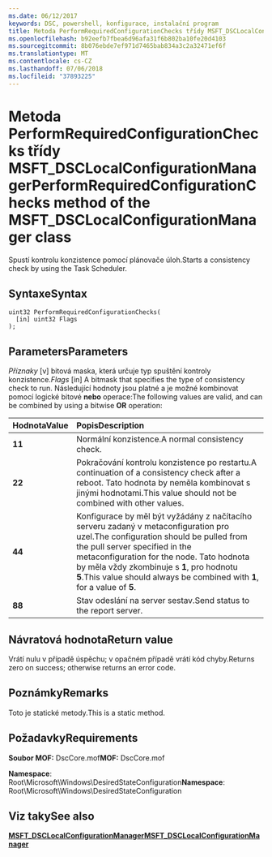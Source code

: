 ```yaml
---
ms.date: 06/12/2017
keywords: DSC, powershell, konfigurace, instalační program
title: Metoda PerformRequiredConfigurationChecks třídy MSFT_DSCLocalConfigurationManager
ms.openlocfilehash: b92eefb7fbea6d96afa31f6b802ba10fe20d4103
ms.sourcegitcommit: 8b076ebde7ef971d7465bab834a3c2a32471ef6f
ms.translationtype: MT
ms.contentlocale: cs-CZ
ms.lasthandoff: 07/06/2018
ms.locfileid: "37893225"
---
```

# <a name="performrequiredconfigurationchecks-method-of-the-msftdsclocalconfigurationmanager-class"></a><span data-ttu-id="d494b-103">Metoda PerformRequiredConfigurationChecks třídy MSFT_DSCLocalConfigurationManager</span><span class="sxs-lookup"><span data-stu-id="d494b-103">PerformRequiredConfigurationChecks method of the MSFT_DSCLocalConfigurationManager class</span></span>

<span data-ttu-id="d494b-104">Spustí kontrolu konzistence pomocí plánovače úloh.</span><span class="sxs-lookup"><span data-stu-id="d494b-104">Starts a consistency check by using the Task Scheduler.</span></span>

## <a name="syntax"></a><span data-ttu-id="d494b-105">Syntaxe</span><span class="sxs-lookup"><span data-stu-id="d494b-105">Syntax</span></span>

```mof
uint32 PerformRequiredConfigurationChecks(
  [in] uint32 Flags
);
```

## <a name="parameters"></a><span data-ttu-id="d494b-106">Parameters</span><span class="sxs-lookup"><span data-stu-id="d494b-106">Parameters</span></span>

<span data-ttu-id="d494b-107">*Příznaky* \[v\] bitová maska, která určuje typ spuštění kontroly konzistence.</span><span class="sxs-lookup"><span data-stu-id="d494b-107">*Flags* \[in\] A bitmask that specifies the type of consistency check to run.</span></span> <span data-ttu-id="d494b-108">Následující hodnoty jsou platné a je možné kombinovat pomocí logické bitové **nebo** operace:</span><span class="sxs-lookup"><span data-stu-id="d494b-108">The following values are valid, and can be combined by using a bitwise **OR** operation:</span></span>

|<span data-ttu-id="d494b-109">Hodnota</span><span class="sxs-lookup"><span data-stu-id="d494b-109">Value</span></span> |<span data-ttu-id="d494b-110">Popis</span><span class="sxs-lookup"><span data-stu-id="d494b-110">Description</span></span> |
|:--- |:---|
|<span data-ttu-id="d494b-111">**1**</span><span class="sxs-lookup"><span data-stu-id="d494b-111">**1**</span></span> | <span data-ttu-id="d494b-112">Normální konzistence.</span><span class="sxs-lookup"><span data-stu-id="d494b-112">A normal consistency check.</span></span> |
|<span data-ttu-id="d494b-113">**2**</span><span class="sxs-lookup"><span data-stu-id="d494b-113">**2**</span></span> | <span data-ttu-id="d494b-114">Pokračování kontrolu konzistence po restartu.</span><span class="sxs-lookup"><span data-stu-id="d494b-114">A continuation of a consistency check after a reboot.</span></span> <span data-ttu-id="d494b-115">Tato hodnota by neměla kombinovat s jinými hodnotami.</span><span class="sxs-lookup"><span data-stu-id="d494b-115">This value should not be combined with other values.</span></span> |
|<span data-ttu-id="d494b-116">**4**</span><span class="sxs-lookup"><span data-stu-id="d494b-116">**4**</span></span> | <span data-ttu-id="d494b-117">Konfigurace by měl být vyžádány z načítacího serveru zadaný v metaconfiguration pro uzel.</span><span class="sxs-lookup"><span data-stu-id="d494b-117">The configuration should be pulled from the pull server specified in the metaconfiguration for the node.</span></span> <span data-ttu-id="d494b-118">Tato hodnota by měla vždy zkombinuje s **1**, pro hodnotu **5**.</span><span class="sxs-lookup"><span data-stu-id="d494b-118">This value should always be combined with **1**, for a value of **5**.</span></span> |
|<span data-ttu-id="d494b-119">**8**</span><span class="sxs-lookup"><span data-stu-id="d494b-119">**8**</span></span> | <span data-ttu-id="d494b-120">Stav odeslání na server sestav.</span><span class="sxs-lookup"><span data-stu-id="d494b-120">Send status to the report server.</span></span> |

## <a name="return-value"></a><span data-ttu-id="d494b-121">Návratová hodnota</span><span class="sxs-lookup"><span data-stu-id="d494b-121">Return value</span></span>

<span data-ttu-id="d494b-122">Vrátí nulu v případě úspěchu; v opačném případě vrátí kód chyby.</span><span class="sxs-lookup"><span data-stu-id="d494b-122">Returns zero on success; otherwise returns an error code.</span></span>

## <a name="remarks"></a><span data-ttu-id="d494b-123">Poznámky</span><span class="sxs-lookup"><span data-stu-id="d494b-123">Remarks</span></span>

<span data-ttu-id="d494b-124">Toto je statické metody.</span><span class="sxs-lookup"><span data-stu-id="d494b-124">This is a static method.</span></span>

## <a name="requirements"></a><span data-ttu-id="d494b-125">Požadavky</span><span class="sxs-lookup"><span data-stu-id="d494b-125">Requirements</span></span>

<span data-ttu-id="d494b-126">**Soubor MOF:** DscCore.mof</span><span class="sxs-lookup"><span data-stu-id="d494b-126">**MOF:** DscCore.mof</span></span>

<span data-ttu-id="d494b-127">**Namespace**: Root\Microsoft\Windows\DesiredStateConfiguration</span><span class="sxs-lookup"><span data-stu-id="d494b-127">**Namespace**: Root\Microsoft\Windows\DesiredStateConfiguration</span></span>

## <a name="see-also"></a><span data-ttu-id="d494b-128">Viz taky</span><span class="sxs-lookup"><span data-stu-id="d494b-128">See also</span></span>

[<span data-ttu-id="d494b-129">**MSFT_DSCLocalConfigurationManager**</span><span class="sxs-lookup"><span data-stu-id="d494b-129">**MSFT_DSCLocalConfigurationManager**</span></span>](msft-dsclocalconfigurationmanager.md)